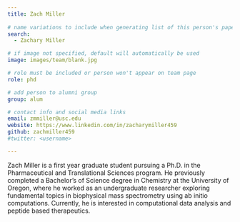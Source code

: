 ```yaml
---
title: Zach Miller
 
# name variations to include when generating list of this person's papers
search:
  - Zachary Miller

# if image not specified, default will automatically be used
image: images/team/blank.jpg

# role must be included or person won't appear on team page
role: phd

# add person to alumni group
group: alum

# contact info and social media links
email: zmmiller@usc.edu
website: https://www.linkedin.com/in/zacharymiller459
github: zachmiller459
#twitter: <username>

---
```


Zach Miller is a first year graduate student pursuing a Ph.D. in the Pharmaceutical and Translational Sciences program.
He previously completed a Bachelor’s of Science degree in Chemistry at the University of Oregon, where he worked as an undergraduate researcher exploring fundamental topics in biophysical mass spectrometry using ab initio computations.
Currently, he is interested in computational data analysis and peptide based therapeutics. 
